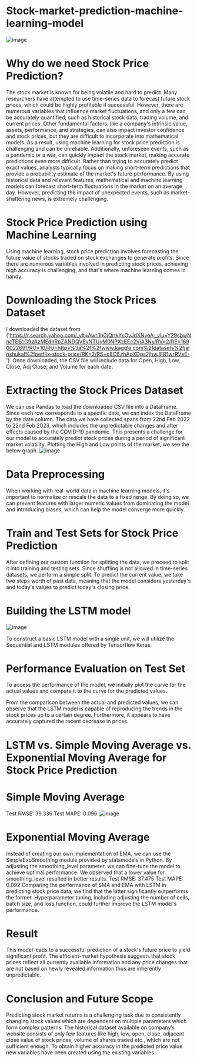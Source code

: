 # Stock-market-prediction-machine-learning-model

![image](https://github.com/Urmila2003/Stock-market-prediction-machine-learning-model/assets/109129599/4159f773-a137-4e82-a519-3f9c32fd8d31)

# Why do we need Stock Price Prediction?
The stock market is known for being volatile and hard to predict. Many researchers have attempted to use time-series data to forecast future stock prices, which could be highly profitable if successful. However, there are numerous variables that influence market fluctuations, and only a few can be accurately quantified, such as historical stock data, trading volume, and current prices. Other fundamental factors, like a company's intrinsic value, assets, performance, and strategies, can also impact investor confidence and stock prices, but they are difficult to incorporate into mathematical models. As a result, using machine learning for stock price prediction is challenging and can be unreliable. Additionally, unforeseen events, such as a pandemic or a war, can quickly impact the stock market, making accurate predictions even more difficult.
Rather than trying to accurately predict exact values, analysts typically focus on making short-term predictions that provide a probability estimate of the market's future performance. By using historical data and relevant features, mathematical and machine learning models can forecast short-term fluctuations in the market on an average day. However, predicting the impact of unexpected events, such as market-shattering news, is extremely challenging.

# Stock Price Prediction using Machine Learning
Using machine learning, stock price prediction involves forecasting the future value of stocks traded on stock exchanges to generate profits. Since there are numerous variables involved in predicting stock prices, achieving high accuracy is challenging, and that's where machine learning comes in handy.

# Downloading the Stock Prices Dataset
I downloaded the dataset from ('https://r.search.yahoo.com/_ylt=Awr.1hCiQrtklfsOyJdXNyoA;_ylu=Y29sbwNncTEEcG9zAzMEdnRpZANDQVEyNTUyM0NPXzEEc2VjA3Ny/RV=2/RE=1690022691/RO=10/RU=https%3a%2f%2fwww.kaggle.com%2fdatasets%2fjainshukal%2fnetflix-stock-price/RK=2/RS=c8C6.rhApXDgs2jhwJFR1wrRVxE-'). Once downloaded, the CSV file will include data for Open, High, Low, Close, Adj Close, and Volume for each date.

# Extracting the Stock Prices Dataset
We can use Pandas to load the downloaded CSV file into a DataFrame. Since each row corresponds to a specific date, we can index the DataFrame by the date column. The data we have collected spans from 22nd Feb 2022 to 22nd Feb 2023, which includes the unpredictable changes and after effects caused by the COVID-19 pandemic. This presents a challenge for our model to accurately predict stock prices during a period of significant market volatility.
Plotting the High and Low points of the market, we see the below graph.
![image](https://github.com/Urmila2003/Stock-market-prediction-machine-learning-model/assets/109129599/1d112dcc-e885-4d60-95c7-fa499559f300)

# Data Preprocessing
When working with real-world data in machine learning models, it's important to normalize or rescale the data to a fixed range. By doing so, we can prevent features with larger numeric values from dominating the model and introducing biases, which can help the model converge more quickly.
                                
# Train and Test Sets for Stock Price Prediction
After defining our custom function for splitting the data, we proceed to split it into training and testing sets. Since shuffling is not allowed in time-series datasets, we perform a simple split. To predict the current value, we take two steps worth of past data, meaning that the model considers yesterday's and today's values to predict today's closing price.

# Building the LSTM model
![image](https://github.com/Urmila2003/Stock-market-prediction-machine-learning-model/assets/109129599/ec9c60ee-1f0d-497b-8ef7-390882fb938b)

To construct a basic LSTM model with a single unit, we will utilize the Sequential and LSTM modules offered by Tensorflow Keras.

# Performance Evaluation on Test Set
To access the performance of the model, we initially plot the curve for the actual values and compare it to the curve for the predicted values.

From the comparison between the actual and predicted values, we can observe that the LSTM model is capable of reproducing the trends in the stock prices up to a certain degree. Furthermore, it appears to have accurately captured the recent decrease in prices.

# LSTM vs. Simple Moving Average vs. Exponential Moving Average for Stock Price Prediction

# Simple Moving Average
Test RMSE: 39.336
Test MAPE: 0.096
![image](https://github.com/Urmila2003/Stock-market-prediction-machine-learning-model/assets/109129599/75ed5c4b-8120-42a6-be4c-2ccd21f0bb07)

# Exponential Moving Average
Instead of creating our own implementation of EMA, we can use the SimpleExpSmoothing module provided by statsmodels in Python. By adjusting the smoothing_level parameter, we can fine-tune the model to achieve optimal performance. We observed that a lower value for smoothing_level resulted in better results.
Test RMSE: 37.475
Test MAPE: 0.092
Comparing the performance of SMA and EMA with LSTM in predicting stock price data, we find that the latter significantly outperforms the former. Hyperparameter tuning, including adjusting the number of cells, batch size, and loss function, could further improve the LSTM model's performance.

# Result
This model leads to a successful prediction of a stock's future price to yield significant profit. The efficient-market hypothesis suggests that stock prices reflect all currently available information and any price changes that are not based on newly revealed information thus are inherently unpredictable.

# Conclusion and Future Scope
Predicting stock market returns is a challenging task due to consistently changing stock values which are dependent
on multiple parameters which form complex patterns. The historical dataset available on company’s website consists
of only few features like high, low, open, close, adjacent close value of stock prices, volume of shares traded etc.,
which are not sufficient enough. To obtain higher accuracy in the predicted price value new variables have been
created using the existing variables. 
